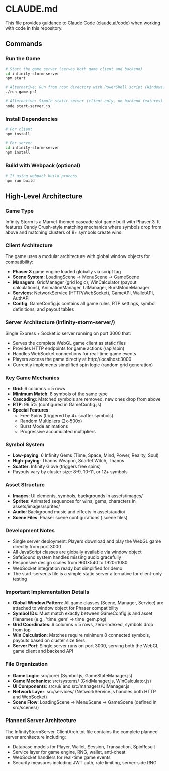 # CLAUDE.md

This file provides guidance to Claude Code (claude.ai/code) when working with code in this repository.

## Commands

### Run the Game
```bash
# Start the game server (serves both game client and backend)
cd infinity-storm-server
npm start

# Alternative: Run from root directory with PowerShell script (Windows)
./run-game.ps1

# Alternative: Simple static server (client-only, no backend features)
node start-server.js
```

### Install Dependencies
```bash
# For client
npm install

# For server
cd infinity-storm-server
npm install
```

### Build with Webpack (optional)
```bash
# If using webpack build process
npm run build
```

## High-Level Architecture

### Game Type
Infinity Storm is a Marvel-themed cascade slot game built with Phaser 3. It features Candy Crush-style matching mechanics where symbols drop from above and matching clusters of 8+ symbols create wins.

### Client Architecture
The game uses a modular architecture with global window objects for compatibility:
- **Phaser 3** game engine loaded globally via script tag
- **Scene System**: LoadingScene → MenuScene → GameScene
- **Managers**: GridManager (grid logic), WinCalculator (payout calculations), AnimationManager, UIManager, BurstModeManager
- **Services**: NetworkService (HTTP/WebSocket), GameAPI, WalletAPI, AuthAPI
- **Config**: GameConfig.js contains all game rules, RTP settings, symbol definitions, and payout tables

### Server Architecture (infinity-storm-server/)
Single Express + Socket.io server running on port 3000 that:
- Serves the complete WebGL game client as static files
- Provides HTTP endpoints for game actions (/api/spin)
- Handles WebSocket connections for real-time game events
- Players access the game directly at http://localhost:3000
- Currently implements simplified spin logic (random grid generation)

### Key Game Mechanics
- **Grid**: 6 columns × 5 rows
- **Minimum Match**: 8 symbols of the same type
- **Cascading**: Matched symbols are removed, new ones drop from above
- **RTP**: 96.5% (configured in GameConfig.js)
- **Special Features**:
  - Free Spins (triggered by 4+ scatter symbols)
  - Random Multipliers (2x-500x)
  - Burst Mode animations
  - Progressive accumulated multipliers

### Symbol System
- **Low-paying**: 6 Infinity Gems (Time, Space, Mind, Power, Reality, Soul)
- **High-paying**: Thanos Weapon, Scarlet Witch, Thanos
- **Scatter**: Infinity Glove (triggers free spins)
- Payouts vary by cluster size: 8-9, 10-11, or 12+ symbols

### Asset Structure
- **Images**: UI elements, symbols, backgrounds in assets/images/
- **Sprites**: Animated sequences for wins, gems, characters in assets/images/sprites/
- **Audio**: Background music and effects in assets/audio/
- **Scene Files**: Phaser scene configurations (.scene files)

### Development Notes
- Single server deployment: Players download and play the WebGL game directly from port 3000
- All JavaScript classes are globally available via window object
- SafeSound system handles missing audio gracefully
- Responsive design scales from 960×540 to 1920×1080
- WebSocket integration ready but simplified for demo
- The start-server.js file is a simple static server alternative for client-only testing

### Important Implementation Details
- **Global Window Pattern**: All game classes (Scene, Manager, Service) are attached to window object for Phaser compatibility
- **Symbol IDs**: Must match exactly between GameConfig.js and asset filenames (e.g., 'time_gem' → time_gem.png)
- **Grid Coordinates**: 6 columns × 5 rows, zero-indexed, symbols drop from top
- **Win Calculation**: Matches require minimum 8 connected symbols, payouts based on cluster size tiers
- **Server Port**: Single server runs on port 3000, serving both the WebGL game client and backend API

### File Organization
- **Game Logic**: src/core/ (Symbol.js, GameStateManager.js)
- **Game Mechanics**: src/systems/ (GridManager.js, WinCalculator.js)
- **UI Components**: src/ui/ and src/managers/UIManager.js
- **Network Layer**: src/services/ (NetworkService.js handles both HTTP and WebSocket)
- **Scene Flow**: LoadingScene → MenuScene → GameScene (defined in src/scenes/)

### Planned Server Architecture
The InfinityStormServer-ClientArch.txt file contains the complete planned server architecture including:
- Database models for Player, Wallet, Session, Transaction, SpinResult
- Service layer for game engine, RNG, wallet, anti-cheat
- WebSocket handlers for real-time game events
- Security measures including JWT auth, rate limiting, server-side RNG